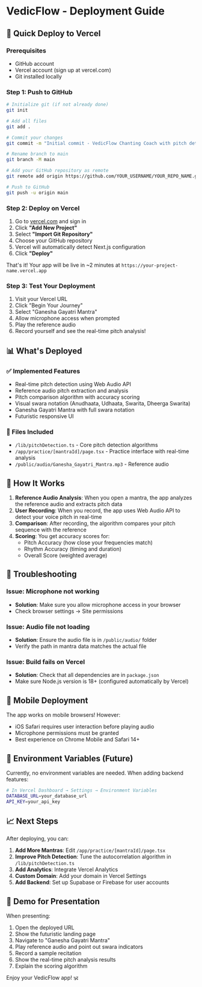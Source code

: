 # VedicFlow - Deployment Guide

## 🚀 Quick Deploy to Vercel

### Prerequisites
- GitHub account
- Vercel account (sign up at vercel.com)
- Git installed locally

### Step 1: Push to GitHub

```bash
# Initialize git (if not already done)
git init

# Add all files
git add .

# Commit your changes
git commit -m "Initial commit - VedicFlow Chanting Coach with pitch detection"

# Rename branch to main
git branch -M main

# Add your GitHub repository as remote
git remote add origin https://github.com/YOUR_USERNAME/YOUR_REPO_NAME.git

# Push to GitHub
git push -u origin main
```

### Step 2: Deploy on Vercel

1. Go to [vercel.com](https://vercel.com) and sign in
2. Click **"Add New Project"**
3. Select **"Import Git Repository"**
4. Choose your GitHub repository
5. Vercel will automatically detect Next.js configuration
6. Click **"Deploy"**

That's it! Your app will be live in ~2 minutes at `https://your-project-name.vercel.app`

### Step 3: Test Your Deployment

1. Visit your Vercel URL
2. Click "Begin Your Journey"
3. Select "Ganesha Gayatri Mantra"
4. Allow microphone access when prompted
5. Play the reference audio
6. Record yourself and see the real-time pitch analysis!

## 📊 What's Deployed

### ✅ Implemented Features
- Real-time pitch detection using Web Audio API
- Reference audio pitch extraction and analysis
- Pitch comparison algorithm with accuracy scoring
- Visual swara notation (Anudhaata, Udhaata, Swarita, Dheerga Swarita)
- Ganesha Gayatri Mantra with full swara notation
- Futuristic responsive UI

### 📁 Files Included
- `/lib/pitchDetection.ts` - Core pitch detection algorithms
- `/app/practice/[mantraId]/page.tsx` - Practice interface with real-time analysis
- `/public/audio/Ganesha_Gayatri_Mantra.mp3` - Reference audio

## 🎤 How It Works

1. **Reference Audio Analysis**: When you open a mantra, the app analyzes the reference audio and extracts pitch data
2. **User Recording**: When you record, the app uses Web Audio API to detect your voice pitch in real-time
3. **Comparison**: After recording, the algorithm compares your pitch sequence with the reference
4. **Scoring**: You get accuracy scores for:
   - Pitch Accuracy (how close your frequencies match)
   - Rhythm Accuracy (timing and duration)
   - Overall Score (weighted average)

## 🔧 Troubleshooting

### Issue: Microphone not working
- **Solution**: Make sure you allow microphone access in your browser
- Check browser settings → Site permissions

### Issue: Audio file not loading
- **Solution**: Ensure the audio file is in `/public/audio/` folder
- Verify the path in mantra data matches the actual file

### Issue: Build fails on Vercel
- **Solution**: Check that all dependencies are in `package.json`
- Make sure Node.js version is 18+ (configured automatically by Vercel)

## 📱 Mobile Deployment

The app works on mobile browsers! However:
- iOS Safari requires user interaction before playing audio
- Microphone permissions must be granted
- Best experience on Chrome Mobile and Safari 14+

## 🔐 Environment Variables (Future)

Currently, no environment variables are needed. When adding backend features:

```bash
# In Vercel Dashboard → Settings → Environment Variables
DATABASE_URL=your_database_url
API_KEY=your_api_key
```

## 📈 Next Steps

After deploying, you can:

1. **Add More Mantras**: Edit `/app/practice/[mantraId]/page.tsx`
2. **Improve Pitch Detection**: Tune the autocorrelation algorithm in `/lib/pitchDetection.ts`
3. **Add Analytics**: Integrate Vercel Analytics
4. **Custom Domain**: Add your domain in Vercel Settings
5. **Add Backend**: Set up Supabase or Firebase for user accounts

## 🎯 Demo for Presentation

When presenting:

1. Open the deployed URL
2. Show the futuristic landing page
3. Navigate to "Ganesha Gayatri Mantra"
4. Play reference audio and point out swara indicators
5. Record a sample recitation
6. Show the real-time pitch analysis results
7. Explain the scoring algorithm

Enjoy your VedicFlow app! 🕉️
